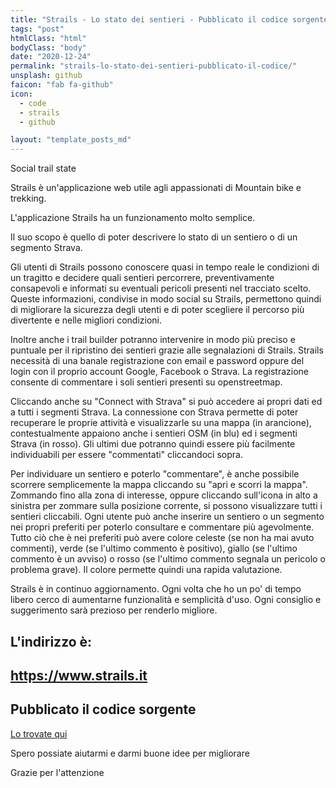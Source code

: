 ```yaml
---
title: "Strails - Lo stato dei sentieri - Pubblicato il codice sorgente su GitHub"
tags: "post"
htmlClass: "html"
bodyClass: "body"
date: "2020-12-24"
permalink: "strails-lo-stato-dei-sentieri-pubblicato-il-codice/"
unsplash: github
faicon: "fab fa-github"
icon:
  - code
  - strails
  - github

layout: "template_posts_md"
---
```


<div class="markdown-body">

<p>Social trail state</p> 
<p>Strails è un'applicazione web utile agli appassionati di Mountain bike e trekking.</p>
<p>L'applicazione Strails ha un funzionamento molto semplice.</p>
<p>Il suo scopo è quello di poter descrivere lo stato di un sentiero o di un segmento Strava.</p>
<p>Gli utenti di Strails possono conoscere quasi in tempo reale le condizioni di un tragitto e decidere quali sentieri percorrere, preventivamente consapevoli e informati su eventuali pericoli presenti nel tracciato scelto. Queste informazioni, condivise in modo social su Strails, permettono quindi di migliorare la sicurezza degli utenti e di poter scegliere il percorso più divertente e nelle migliori condizioni.</p>
<p>Inoltre anche i trail builder potranno intervenire in modo più preciso e puntuale per il ripristino dei sentieri grazie alle segnalazioni di Strails. Strails necessità di una banale registrazione con email e password oppure del login con il proprio account Google, Facebook o Strava. La registrazione consente di commentare i soli sentieri presenti su openstreetmap.</p>
<p>Cliccando anche su "Connect with Strava" si può accedere ai propri dati ed a tutti i segmenti Strava. La connessione con Strava permette di poter recuperare le proprie attività e visualizzarle su una mappa (in arancione), contestualmente appaiono anche i sentieri OSM (in blu) ed i segmenti Strava (in rosso). Gli ultimi due potranno quindi essere più facilmente individuabili per essere "commentati" cliccandoci sopra.</p>
<p>Per individuare un sentiero e poterlo "commentare", è anche possibile scorrere semplicemente la mappa cliccando su "apri e scorri la mappa". Zommando fino alla zona di interesse, oppure cliccando sull'icona in alto a sinistra per zommare sulla posizione corrente, si possono visualizzare tutti i sentieri cliccabili. Ogni utente può anche inserire un sentiero o un segmento nei propri preferiti per poterlo consultare e commentare più agevolmente. Tutto ciò che è nei preferiti può avere colore celeste (se non ha mai avuto commenti), verde (se l'ultimo commento è positivo), giallo (se l'ultimo commento è un avviso) o rosso (se l'ultimo commento segnala un pericolo o problema grave). Il colore permette quindi una rapida valutazione.</p>
<p>Strails è in continuo aggiornamento. Ogni volta che ho un po' di tempo libero cerco di aumentarne funzionalità e semplicità d'uso. Ogni consiglio e suggerimento sarà prezioso per renderlo migliore.</p>
<h2>
<a id="user-content-lindirizzo-è" class="anchor" href="#lindirizzo-%C3%A8" aria-hidden="true"><span aria-hidden="true" class="octicon octicon-link"></span></a>L'indirizzo è:</h2>
<h2>
<a id="user-content-httpswwwstrailsit" class="anchor" href="#httpswwwstrailsit" aria-hidden="true"><span aria-hidden="true" class="octicon octicon-link"></span></a><a href="https://www.strails.it" rel="nofollow">https://www.strails.it</a>
</h2>
<h2>
<a id="user-content-pubblicato-il-codice-sorgente" class="anchor" href="#pubblicato-il-codice-sorgente" aria-hidden="true"><span aria-hidden="true" class="octicon octicon-link"></span></a>Pubblicato il codice sorgente</h2>
<p><a href="https://github.com/MaoX17/strails">Lo trovate qui</a></p>
<p>Spero possiate aiutarmi e darmi buone idee per migliorare</p>
<p>Grazie per l'attenzione</p>
</div>
